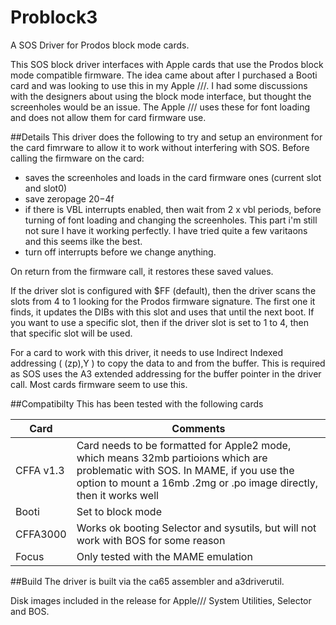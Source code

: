 # Problock3
A SOS Driver for Prodos block mode cards. 

This SOS block driver interfaces with Apple cards that use the Prodos block mode compatible firmware. The idea came about after I purchased a Booti card and was looking to use this in my Apple ///. I had some discussions with the designers about using the block mode interface, but thought the screenholes would be an issue. The Apple /// uses these for font loading and does not allow them for card firmware use.

##Details
This driver does the following to try and setup an environment for the card fimrware to allow it to work without interfering with SOS.
Before calling the firmware on the card:
- saves the screenholes and loads in the card firmware ones (current slot and slot0)
- save zeropage $20-$4f
- if there is VBL interrupts enabled, then wait from 2 x vbl periods, before turning of font loading and changing the screenholes. This part i'm still not sure I have it working perfectly. I have tried quite a few varitaons and this seems ilke the best.
- turn off interrupts before we change anything.

On return from the firmware call, it restores these saved values.

If the driver slot is configured with $FF (default), then the driver scans the slots from 4 to 1 looking for the Prodos firmware signature. The first one it finds, it updates the DIBs with this slot and uses that until the next boot. If you want to use a specific slot, then if the driver slot is set to 1 to 4, then that specific slot will be used.

For a card to work with this driver, it needs to use Indirect Indexed addressing ( (zp),Y ) to copy the data to and from the buffer. This is required as SOS uses the A3 extended addressing for the buffer pointer in the driver call. Most cards firmware seem to use this.

##Compatibilty
This has been tested with the following cards

| Card | Comments |
| --- | --- |
| CFFA v1.3 | Card needs to be formatted for Apple2 mode, which means 32mb partioions which are problematic with SOS. In MAME, if you use the option to mount a 16mb .2mg or .po image directly, then it works well |
| Booti | Set to block mode |
| CFFA3000 | Works ok booting Selector and sysutils, but will not work with BOS for some reason |
| Focus | Only tested with the MAME emulation |

##Build
The driver is built via the ca65 assembler and a3driverutil.

Disk images included in the release for Apple/// System Utilities, Selector and BOS.
